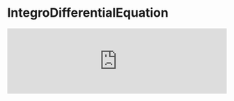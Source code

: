 # IntegroDifferentialEquation
<iframe width="100%" src="http://docs.google.com/viewer?url=https://raw.githubusercontent.com/VatsalSy/IntegroDifferentialEquation/master/Documentation.pdf&embedded=true" frameborder="0" allowfullscreen"></iframe>
